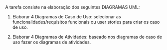 A tarefa consiste na elaboração dos seguintes DIAGRAMAS UML:

1) Elaborar 4 Diagramas de Caso de Uso: selecionar as funcionalidades/requisitos funcionais ou user stories para criar os caso de uso.

2) Elaborar 4 Diagramas de Atividades: baseado nos diagramas de caso de uso fazer os diagramas de atividades.